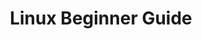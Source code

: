 ---
title: Linux Beginner Guide
introduction: This series tries to help you, as a PC user that wants to get started using Linux.
---